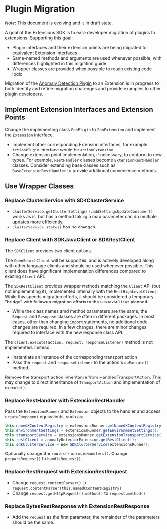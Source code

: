 # Plugin Migration

*Note*: This document is evolving and is in draft state.

A goal of the Extensions SDK is to ease developer migration of plugins to extensions.  Supporting this goal:
 - Plugin interfaces and their extension points are being migrated to equivalent Extension interfaces
 - Same-named methods and arguments are used whenever possible, with differences highlighted in this migration guide
 - Wrapper classes are provided when possible to retain existing code logic

Migration of the [Anomaly Detection Plugin](https://github.com/opensearch-project/anomaly-detection) to an Extension is in progress to both identify and refine migration challenges and provide examples to other plugin developers.

## Implement Extension Interfaces and Extension Points

Change the implementing class `FooPlugin` to `FooExtension` and implement the `Extension` interface.
 - Implement other corresponding Extension interfaces, for example `ActionPlugin` interface would be `ActionExtension`.
 - Change extension point implementation, if necessary, to conform to new types. For example, `RestHandler` classes become `ExtensionRestHandler` classes.  Consider extending base classes such as `BaseExtensionRestHandler` to provide additional convenience methods.

## Use Wrapper Classes

### Replace ClusterService with SDKClusterService

 - `clusterService.getClusterSettings().addSettingsUpdateConsumer()` works as is, but has a method taking a map parameter can do multiple updates more efficiently.
 - `clusterService.state()` has no changes.

### Replace Client with SDKJavaClient or SDKRestClient

The `SDKClient` provides two client options.

The `OpenSearchClient` will be supported, and is actively developed along with other language clients and should be used whenever possible.  This client does have significant implementation differences compared to existing `Client` API.

The `SDKRestClient` provides wrapper methods matching the `Client` API (but not implementing it), implemented internally with the `RestHighLevelClient`.  While this speeds migration efforts, it should be considered a temporary "bridge" with followup migration efforts to the `SDKJavaClient` planned.
 - While the class names amd method parameters are the same, the `Request` and `Resopnse` classes are often in different packages.  In most cases, other than changing `import` statements, no additional code changes are required.  In a few changes, there are minor changes required to interface with the new response class API.

The `client.execute(action, request, responseListener)` method is not implemented. Instead:
 - Instantiate an instance of the corresponding transport action
 - Pass the `request` and `responseListener` to the action's `doExecute()` method.

Remove the transport action inheritance from HandledTransportAction. This may change to direct inheritance of `TransportAction` and implementation of `execute()`.

### Replace RestHandler with ExtensionRestHandler

Pass the `ExtensionsRunner` and `Extension` objects to the handler and access `createComponent` equivalents, such as:
```java
this.namedXContentRegistry = extensionsRunner.getNamedXContentRegistry().getRegistry();
this.environmentSettings = extensionsRunner.getEnvironmentSettings();
this.transportService = extensionsRunner.getExtensionTransportService();
this.restClient = anomalyDetectorExtension.getRestClient();
this.sdkClusterService = new SDKClusterService(extensionsRunner);
```

Optionally change the `routes()` to `routeHandlers()`.  Change `prepareRequest()` to `handleRequest()`.

### Replace RestRequest with ExtensionRestRequest

 - Change `request.contentParser()` to `request.contentParser(this.namedXContentRegistry)`
 - Change `request.getHttpRequest().method()` to `request.method()`

### Replace BytesRestResponse with ExtensionRestResponse

 - Add the `request` as the first parameter, the remainder of the parameters should be the same.
